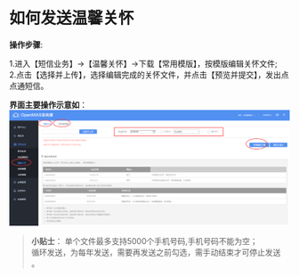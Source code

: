 # 如何发送温馨关怀

**操作步骤**:  

1.进入【短信业务】->【温馨关怀】->下载【常用模版】，按模版编辑关怀文件;  
2.点击【选择并上传】，选择编辑完成的关怀文件，并点击【预览并提交】，发出点点通短信。  

**界面主要操作示意如**：
<img src="../images/smsSend_care.png" alt="图片被外星人掠走了┌(。Д。)┐" title="通过号码文件选择对象">  

>**小贴士**：
>单个文件最多支持5000个手机号码,手机号码不能为空；  
>循环发送，为每年发送，需要再发送之前勾选，需手动结束才可停止发送 。